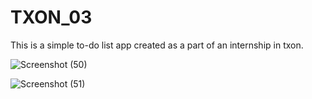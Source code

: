 # TXON_03
This is a simple to-do list app created as a part of an internship in txon.

![Screenshot (50)](https://user-images.githubusercontent.com/91107260/204126023-9acbc337-264e-4595-9d4f-73d7c02b2382.png)

![Screenshot (51)](https://user-images.githubusercontent.com/91107260/204126039-9f8e4f0b-8142-4296-9642-a5e0e7d42a54.png)

